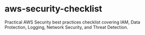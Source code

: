 # aws-security-checklist
Practical AWS Security best practices checklist covering IAM, Data Protection, Logging, Network Security, and Threat Detection.
